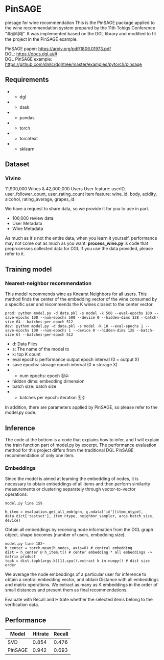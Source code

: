 # PinSAGE
pinsage for wine recommendation
This is the PinSAGE package applied to the wine recommendation system prepared by the 11th Tobigs Conference "투믈리에".
It was implemented based on the DGL library and modified to fit the project in the PinSAGE example.

PinSAGE paper: https://arxiv.org/pdf/1806.01973.pdf <br>
DGL: https://docs.dgl.ai/# <br>
DGL PinSAGE example: https://github.com/dmlc/dgl/tree/master/examples/pytorch/pinsage <br>

## Requirements

- - dgl
- - dask
- - pandas
- - torch
- - torchtext
- - sklearn

## Dataset

### Vivino
11,900,000 Wines & 42,000,000 Users
User feature: userID, user_follower_count, user_rating_count
Item feature: wine_id, body, acidity, alcohol, rating_average, grapes_id


We have a request to share data, so we provide it for you to use in part.
* 100,000 review data
* User Metadata
* Wine Metadata

As much as it's not the entire data, when you learn it yourself, performance may not come out as much as you want.
**process_wine.py** is code that preprocesses collected data for DGL If you use the data provided, please refer to it.


## Training model

### Nearest-neighbor recommendation

This model recommends wine as Knearst Neighbors for all users.
This method finds the center of the embedding vector of the wine consumed by a specific user and recommends the K wines closest to the center vector.

```
prod: python model.py -d data.pkl -s model -k 500 --eval-epochs 100 --save-epochs 100 --num-epochs 500 --device 0 --hidden-dims 128 --batch-size 64 --batches-per-epoch 512
dev: python model.py -d data.pkl -s model -k 10 --eval-epochs 1 --save-epochs 100 --num-epochs 1 --device 0 --hidden-dims 128 --batch-size 64 --batches-per-epoch 512
```

- d: Data Files
- s: The name of the model to
- k: top K count
- eval epochs: performance output epoch interval (0 = output X)
- save epochs: storage epoch interval (0 = storage X)
- - num epochs: epoch 횟수
- hidden dims: embedding dimension
- batch size: batch size
- - batches per epoch: iteration 횟수

In addition, there are parameters applied by PinSAGE, so please refer to the model.py code.

## Inference
The code at the bottom is a code that explains how to infer, and I will explain the train function part of model.py by excerpt.
The performance evaluation method for this project differs from the traditional DGL PinSAGE recommendation of only one item.

### Embeddings
Since the model is aimed at learning the embedding of nodes, it is necessary to obtain embeddings of all items and then perform similarity measurements or clustering separately through vector-to-vector operations.

```
model.py line 159

h_item = evaluation.get_all_emb(gnn, g.ndata['id'][item_ntype], data_dict['testset'], item_ntype, neighbor_sampler, args.batch_size, device)
```
Obtain all embeddings by receiving node information from the DGL graph object. shape becomes (number of users, embedding size).

```
model.py line 182~
h_center = torch.mean(h_nodes, axis=0) # central embedding
dist = h_center @ h_item.t() # center embedding * all embeddings -> matrix product
topk = dist.topk(args.k)[1].cpu().extract k in numpy() # dist size order
```
We average the node embeddings of a particular user for inference to obtain a central embedding vector, and obtain Distance with all embeddings and matrix operations.
We extract as many as K embeddings in the order of small distances and present them as final recommendations.

Evaluate with Recall and Hitrate whether the selected items belong to the verification data.

## Performance

Model | Hitrate | Recall
------------ | ------------- | -------------
SVD | 0.854 | 0.476
PinSAGE | 0.942 | 0.693
